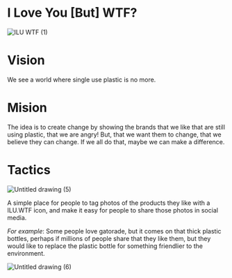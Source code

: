 # I Love You [But] WTF?
![ILU WTF (1)](https://user-images.githubusercontent.com/5898506/200133817-66649e20-49b5-40df-bc96-67e281d7a861.png)

# Vision

We see a world where single use plastic is no more.

# Mision

The idea is to create change by showing the brands that we like that are still using plastic, that we are angry! But, that we want them to change, that we believe they can change. If we all do that, maybe we can make a difference.

# Tactics
![Untitled drawing (5)](https://user-images.githubusercontent.com/5898506/200134010-f68911c1-bfb5-4f8b-9571-d171bb5299f9.png)

A simple place for people to tag photos of the products they like with a ILU.WTF icon, and make it easy for people to share those photos in social media.


*For example*: Some people love gatorade, but it comes on that thick plastic bottles, perhaps if millions of people share that they like them, but they would like to replace the plastic bottle for something friendlier to the environment.

![Untitled drawing (6)](https://user-images.githubusercontent.com/5898506/200134251-5545b816-6274-4603-86bc-f37242a53596.png)
